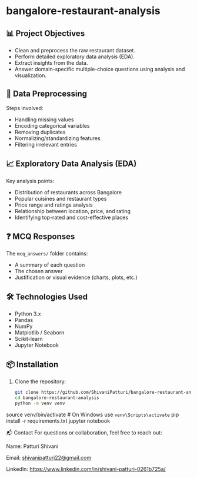 # bangalore-restaurant-analysis

## 📊 Project Objectives

- Clean and preprocess the raw restaurant dataset.
- Perform detailed exploratory data analysis (EDA).
- Extract insights from the data.
- Answer domain-specific multiple-choice questions using analysis and visualization.

## 🧹 Data Preprocessing

Steps involved:
- Handling missing values
- Encoding categorical variables
- Removing duplicates
- Normalizing/standardizing features
- Filtering irrelevant entries

## 📈 Exploratory Data Analysis (EDA)

Key analysis points:
- Distribution of restaurants across Bangalore
- Popular cuisines and restaurant types
- Price range and ratings analysis
- Relationship between location, price, and rating
- Identifying top-rated and cost-effective places

## ❓ MCQ Responses

The `mcq_answers/` folder contains:
- A summary of each question
- The chosen answer
- Justification or visual evidence (charts, plots, etc.)

## 🛠️ Technologies Used

- Python 3.x
- Pandas
- NumPy
- Matplotlib / Seaborn
- Scikit-learn
- Jupyter Notebook

## 📦 Installation

1. Clone the repository:

   ```bash
   git clone https://github.com/ShivaniPatturi/bangalore-restaurant-analysis.git
   cd bangalore-restaurant-analysis
   python -m venv venv
source venv/bin/activate  # On Windows use `venv\Scripts\activate`
  pip install -r requirements.txt
jupyter notebook

📬 Contact
For questions or collaboration, feel free to reach out:

Name: Patturi Shivani

Email: shivanipatturi22@gmail.com

LinkedIn: https://www.linkedin.com/in/shivani-patturi-0261b725a/

